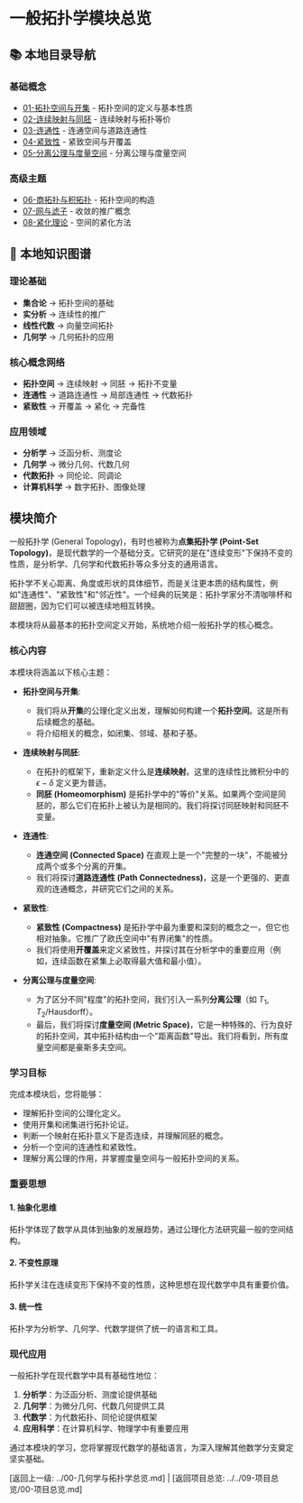 # 一般拓扑学模块总览

## 📚 本地目录导航

### 基础概念

- [01-拓扑空间与开集](./01-拓扑空间与开集.md) - 拓扑空间的定义与基本性质
- [02-连续映射与同胚](./02-连续映射与同胚.md) - 连续映射与拓扑等价
- [03-连通性](./03-连通性.md) - 连通空间与道路连通性
- [04-紧致性](./04-紧致性.md) - 紧致空间与开覆盖
- [05-分离公理与度量空间](./05-分离公理与度量空间.md) - 分离公理与度量空间

### 高级主题

- [06-商拓扑与积拓扑](./06-商拓扑与积拓扑.md) - 拓扑空间的构造
- [07-网与滤子](./07-网与滤子.md) - 收敛的推广概念
- [08-紧化理论](./08-紧化理论.md) - 空间的紧化方法

## 🧠 本地知识图谱

### 理论基础

- **集合论** → 拓扑空间的基础
- **实分析** → 连续性的推广
- **线性代数** → 向量空间拓扑
- **几何学** → 几何拓扑的应用

### 核心概念网络

- **拓扑空间** → 连续映射 → 同胚 → 拓扑不变量
- **连通性** → 道路连通性 → 局部连通性 → 代数拓扑
- **紧致性** → 开覆盖 → 紧化 → 完备性

### 应用领域

- **分析学** → 泛函分析、测度论
- **几何学** → 微分几何、代数几何
- **代数拓扑** → 同伦论、同调论
- **计算机科学** → 数字拓扑、图像处理

## 模块简介

一般拓扑学 (General Topology)，有时也被称为**点集拓扑学 (Point-Set Topology)**，是现代数学的一个基础分支。它研究的是在"连续变形"下保持不变的性质，是分析学、几何学和代数拓扑等众多分支的通用语言。

拓扑学不关心距离、角度或形状的具体细节，而是关注更本质的结构属性，例如"连通性"、"紧致性"和"邻近性"。一个经典的玩笑是：拓扑学家分不清咖啡杯和甜甜圈，因为它们可以被连续地相互转换。

本模块将从最基本的拓扑空间定义开始，系统地介绍一般拓扑学的核心概念。

### 核心内容

本模块将涵盖以下核心主题：

- **拓扑空间与开集**:
  - 我们将从**开集**的公理化定义出发，理解如何构建一个**拓扑空间**。这是所有后续概念的基础。
  - 将介绍相关的概念，如闭集、邻域、基和子基。

- **连续映射与同胚**:
  - 在拓扑的框架下，重新定义什么是**连续映射**。这里的连续性比微积分中的 $\epsilon-\delta$ 定义更为普适。
  - **同胚 (Homeomorphism)** 是拓扑学中的"等价"关系。如果两个空间是同胚的，那么它们在拓扑上被认为是相同的。我们将探讨同胚映射和同胚不变量。

- **连通性**:
  - **连通空间 (Connected Space)** 在直观上是一个"完整的一块"，不能被分成两个或多个分离的开集。
  - 我们将探讨**道路连通性 (Path Connectedness)**，这是一个更强的、更直观的连通概念，并研究它们之间的关系。

- **紧致性**:
  - **紧致性 (Compactness)** 是拓扑学中最为重要和深刻的概念之一，但它也相对抽象。它推广了欧氏空间中"有界闭集"的性质。
  - 我们将使用**开覆盖**来定义紧致性，并探讨其在分析学中的重要应用（例如，连续函数在紧集上必取得最大值和最小值）。

- **分离公理与度量空间**:
  - 为了区分不同"程度"的拓扑空间，我们引入一系列**分离公理**（如 $T_1$, $T_2$/Hausdorff）。
  - 最后，我们将探讨**度量空间 (Metric Space)**，它是一种特殊的、行为良好的拓扑空间，其中拓扑结构由一个"距离函数"导出。我们将看到，所有度量空间都是豪斯多夫空间。

### 学习目标

完成本模块后，您将能够：

- 理解拓扑空间的公理化定义。
- 使用开集和闭集进行拓扑论证。
- 判断一个映射在拓扑意义下是否连续，并理解同胚的概念。
- 分析一个空间的连通性和紧致性。
- 理解分离公理的作用，并掌握度量空间与一般拓扑空间的关系。

### 重要思想

#### 1. 抽象化思维

拓扑学体现了数学从具体到抽象的发展趋势，通过公理化方法研究最一般的空间结构。

#### 2. 不变性原理

拓扑学关注在连续变形下保持不变的性质，这种思想在现代数学中具有重要价值。

#### 3. 统一性

拓扑学为分析学、几何学、代数学提供了统一的语言和工具。

### 现代应用

一般拓扑学在现代数学中具有基础性地位：

1. **分析学**：为泛函分析、测度论提供基础
2. **几何学**：为微分几何、代数几何提供工具
3. **代数学**：为代数拓扑、同伦论提供框架
4. **应用科学**：在计算机科学、物理学中有重要应用

通过本模块的学习，您将掌握现代数学的基础语言，为深入理解其他数学分支奠定坚实基础。

[返回上一级: ../00-几何学与拓扑学总览.md] | [返回项目总览: ../../09-项目总览/00-项目总览.md]
